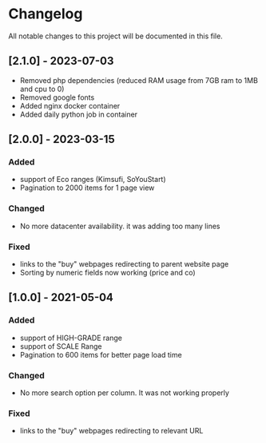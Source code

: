 # Changelog
All notable changes to this project will be documented in this file.

## [2.1.0] - 2023-07-03
- Removed php dependencies (reduced RAM usage from 7GB ram to 1MB and cpu to 0)
- Removed google fonts
- Added nginx docker container
- Added daily python job in container

## [2.0.0] - 2023-03-15
### Added
- support of Eco ranges (Kimsufi, SoYouStart)
- Pagination to 2000 items for 1 page view

### Changed
- No more datacenter availability. it was adding too many lines

### Fixed
- links to the "buy" webpages redirecting to parent website page
- Sorting by numeric fields now working (price and co)


## [1.0.0] - 2021-05-04
### Added
- support of HIGH-GRADE range
- support of SCALE Range
- Pagination to 600 items for better page load time

### Changed
- No more search option per column. It was not working properly

### Fixed
- links to the "buy" webpages redirecting to relevant URL